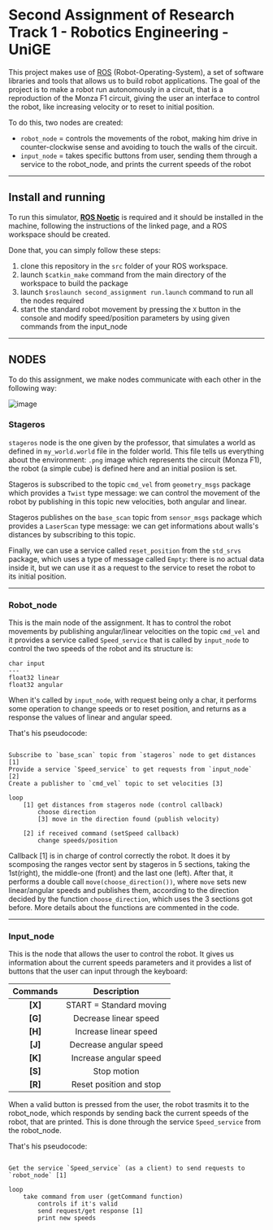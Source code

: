 # Second Assignment of Research Track 1 - Robotics Engineering - UniGE

This project makes use of [ROS](http://wiki.ros.org) (Robot-Operating-System), a set of software libraries and tools that allows us to build robot applications.
The goal of the project is to make a robot run autonomously in a circuit, that is a reproduction of the Monza F1 circuit, giving the user an interface to control the robot, like increasing velocity or to reset to initial position.

To do this, two nodes are created:
* `robot_node` = controls the movements of the robot, making him drive in counter-clockwise sense and avoiding to touch the walls of the circuit.
* `input_node` = takes specific buttons from user, sending them through a service to the robot_node, and prints the current speeds of the robot

-----------------------

## Install and running

To run this simulator, [__ROS Noetic__](http://wiki.ros.org/noetic/Installation) is required and it should be installed in the machine, following the instructions of the linked page, and a ROS workspace should be created.

Done that, you can simply follow these steps:
1. clone this repository in the `src` folder of your ROS workspace.
2. launch `$catkin_make` command from the main directory of the workspace to build the package
3. launch `$roslaunch second_assignment run.launch` command to run all the nodes required
4. start the standard robot movement by pressing the `X` button in the console and modify speed/position parameters by using given commands from the input_node

-----------------------

## NODES

To do this assignment, we make nodes communicate with each other in the following way:

![image](https://user-images.githubusercontent.com/91679281/145716354-a39b0624-65db-4774-a74d-2988b65434d1.png)


### Stageros

`stageros` node is the one given by the professor, that simulates a world as defined in 
`my_world.world` file in the folder world. This file tells us everything about the environment: `.png` image which represents the circuit (Monza F1), the robot (a simple cube) is defined here and an initial posiion is set.

Stageros is subscribed to the topic `cmd_vel` from `geometry_msgs` package which provides a `Twist` type message: we can control the movement of the robot by publishing in this topic new velocities, both angular and linear.

Stageros publishes on the `base_scan` topic from `sensor_msgs` package which provides a `LaserScan` type message: we can get informations about walls's distances by subscribing to this topic. 

Finally, we can use a service called `reset_position` from the `std_srvs` package, which uses a type of message called `Empty`: there is no actual data inside it, but we can use it as a request to the service to reset the robot to its initial position.

-----------------------

### Robot_node

This is the main node of the assignment. It has to control the robot movements by publishing angular/linear velocities on the topic `cmd_vel` and it provides a service called `Speed_service` that is called by `input_node` to control the two speeds of the robot and its structure is:

```
char input
---
float32 linear
float32 angular
```

When it's called by `input_node`, with request being only a char, it performs some operation to change speeds or to reset position, and returns as a response the values of linear and angular speed.

That's his pseudocode:

```

Subscribe to `base_scan` topic from `stageros` node to get distances [1]
Provide a service `Speed_service` to get requests from `input_node` [2]
Create a publisher to `cmd_vel` topic to set velocities [3]

loop 
    [1] get distances from stageros node (control callback)
        choose direction
        [3] move in the direction found (publish velocity)

    [2] if received command (setSpeed callback)
        change speeds/position 

```

Callback [1] is in charge of control correctly the robot. It does it by scomposing the ranges vector sent by stageros in 5 sections, taking the 1st(right), the middle-one (front) and the last one (left). After that, it performs a double call `move(choose_direction())`, where `move` sets new linear/angular speeds and publishes them, according to the direction decided by the function `choose_direction`, which uses the 3 sections got before. More details about the functions are commented in the code.

-----------------------

### Input_node

This is the node that allows the user to control the robot. It gives us information about the current speeds parameters and it provides a list of buttons that the user can input through the keyboard:

| Commands | Description|
|:--------:|:----------:|
|__[X]__   |START = Standard moving|
|__[G]__   |Decrease linear speed|
|__[H]__   |Increase linear speed|
|__[J]__   |Decrease angular speed|
|__[K]__   |Increase angular speed|
|__[S]__   |Stop motion|
|__[R]__   |Reset position and stop|

When a valid button is pressed from the user, the robot trasmits it to the robot_node, which responds by sending back the current speeds of the robot, that are printed. This is done through the service `Speed_service` from the robot_node.

That's his pseudocode:

```

Get the service `Speed_service` (as a client) to send requests to `robot_node` [1]

loop
    take command from user (getCommand function)
        controls if it's valid
        send request/get response [1]
        print new speeds

```
